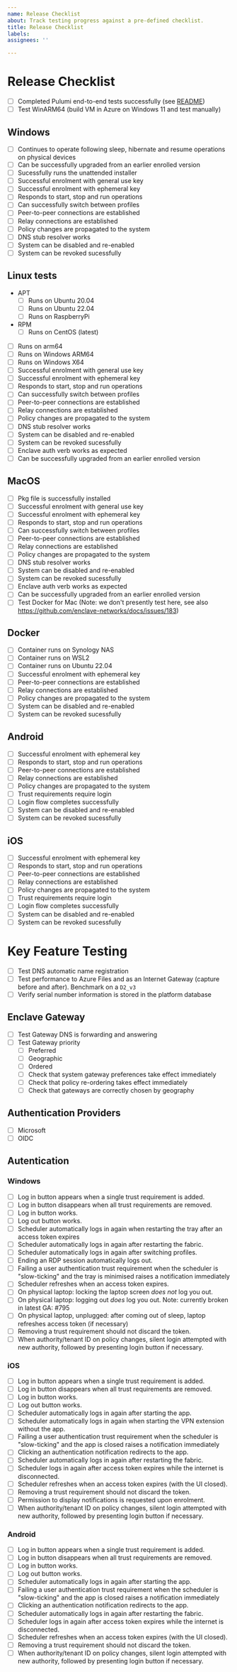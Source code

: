 ```yaml
---
name: Release Checklist
about: Track testing progress against a pre-defined checklist.
title: Release Checklist
labels: 
assignees: ''

---
```


# Release Checklist

- [ ] Completed Pulumi end-to-end tests successfully (see [README](https://github.com/enclave-networks/fabric/tree/develop/tests/EndToEnd))
- [ ] Test WinARM64 (build VM in Azure on Windows 11 and test manually)

## Windows

- [ ] Continues to operate following sleep, hibernate and resume operations on physical devices
- [ ] Can be successfully upgraded from an earlier enrolled version
- [ ] Sucessfully runs the unattended installer
- [ ] Successful enrolment with general use key
- [ ] Successful enrolment with ephemeral key
- [ ] Responds to start, stop and run operations
- [ ] Can successfully switch between profiles
- [ ] Peer-to-peer connections are established
- [ ] Relay connections are established
- [ ] Policy changes are propagated to the system
- [ ] DNS stub resolver works
- [ ] System can be disabled and re-enabled
- [ ] System can be revoked sucessfully

## Linux tests

- APT 
    - [ ] Runs on Ubuntu 20.04
    - [ ] Runs on Ubuntu 22.04
    - [ ] Runs on RaspberryPi
- RPM
    - [ ] Runs on CentOS (latest)
- [ ] Runs on arm64
- [ ] Runs on Windows ARM64
- [ ] Runs on Windows X64
- [ ] Successful enrolment with general use key
- [ ] Successful enrolment with ephemeral key
- [ ] Responds to start, stop and run operations
- [ ] Can successfully switch between profiles
- [ ] Peer-to-peer connections are established
- [ ] Relay connections are established
- [ ] Policy changes are propagated to the system
- [ ] DNS stub resolver works
- [ ] System can be disabled and re-enabled
- [ ] System can be revoked sucessfully
- [ ] Enclave auth verb works as expected
- [ ] Can be successfully upgraded from an earlier enrolled version

## MacOS

- [ ] Pkg file is successfully installed
- [ ] Successful enrolment with general use key
- [ ] Successful enrolment with ephemeral key
- [ ] Responds to start, stop and run operations
- [ ] Can successfully switch between profiles
- [ ] Peer-to-peer connections are established
- [ ] Relay connections are established
- [ ] Policy changes are propagated to the system
- [ ] DNS stub resolver works
- [ ] System can be disabled and re-enabled
- [ ] System can be revoked sucessfully
- [ ] Enclave auth verb works as expected
- [ ] Can be successfully upgraded from an earlier enrolled version
- [ ] Test Docker for Mac (Note: we don't presently test here, see also https://github.com/enclave-networks/docs/issues/183)

## Docker

- [ ] Container runs on Synology NAS
- [ ] Container runs on WSL2
- [ ] Container runs on Ubuntu 22.04
- [ ] Successful enrolment with ephemeral key
- [ ] Peer-to-peer connections are established
- [ ] Relay connections are established
- [ ] Policy changes are propagated to the system
- [ ] System can be disabled and re-enabled
- [ ] System can be revoked sucessfully

## Android

- [ ] Successful enrolment with ephemeral key
- [ ] Responds to start, stop and run operations
- [ ] Peer-to-peer connections are established
- [ ] Relay connections are established
- [ ] Policy changes are propagated to the system
- [ ] Trust requirements require login
- [ ] Login flow completes successfully
- [ ] System can be disabled and re-enabled
- [ ] System can be revoked sucessfully 

## iOS

- [ ] Successful enrolment with ephemeral key
- [ ] Responds to start, stop and run operations
- [ ] Peer-to-peer connections are established
- [ ] Relay connections are established
- [ ] Policy changes are propagated to the system
- [ ] Trust requirements require login
- [ ] Login flow completes successfully
- [ ] System can be disabled and re-enabled
- [ ] System can be revoked sucessfully

# Key Feature Testing

- [ ] Test DNS automatic name registration
- [ ] Test performance to Azure Files and as an Internet Gateway (capture before and after). Benchmark on a `D2_v3`
- [ ] Verify serial number information is stored in the platform database

## Enclave Gateway

- [ ] Test Gateway DNS is forwarding and answering 
- [ ] Test Gateway priority
    - [ ] Preferred
    - [ ] Geographic
    - [ ] Ordered
    - [ ] Check that system gateway preferences take effect immediately
    - [ ] Check that policy re-ordering takes effect immediately
    - [ ] Check that gateways are correctly chosen by geography

## Authentication Providers

- [ ] Microsoft
- [ ] OIDC

## Autentication

### Windows

- [ ] Log in button appears when a single trust requirement is added.
- [ ] Log in button disappears when all trust requirements are removed.
- [ ] Log in button works.
- [ ] Log out button works.
- [ ] Scheduler automatically logs in again when restarting the tray after an access token expires
- [ ] Scheduler automatically logs in again after restarting the fabric.
- [ ] Scheduler automatically logs in again after switching profiles.
- [ ] Ending an RDP session automatically logs out.
- [ ] Failing a user authentication trust requirement when the scheduler is "slow-ticking" and the tray is minimised raises a notification immediately
- [ ] Scheduler refreshes when an access token expires.
- [ ] On physical laptop: locking the laptop screen *does not* log you out.
- [ ] On physical laptop: logging out *does* log you out. Note: currently broken in latest GA: #795 
- [ ] On physical laptop, unplugged: after coming out of sleep, laptop refreshes access token (if necessary)
- [ ] Removing a trust requirement should not discard the token.
- [ ] When authority/tenant ID on policy changes, silent login attempted with new authority, followed by presenting login button if necessary.

### iOS

- [ ] Log in button appears when a single trust requirement is added.
- [ ] Log in button disappears when all trust requirements are removed.
- [ ] Log in button works.
- [ ] Log out button works.
- [ ] Scheduler automatically logs in again after starting the app.
- [ ] Scheduler automatically logs in again when starting the VPN extension without the app.
- [ ] Failing a user authentication trust requirement when the scheduler is "slow-ticking" and the app is closed raises a notification immediately
- [ ] Clicking an authentication notification redirects to the app.
- [ ] Scheduler automatically logs in again after restarting the fabric.
- [ ] Scheduler logs in again after access token expires while the internet is disconnected.
- [ ] Scheduler refreshes when an access token expires (with the UI closed).
- [ ] Removing a trust requirement should not discard the token.
- [ ] Permission to display notifications is requested upon enrolment.
- [ ] When authority/tenant ID on policy changes, silent login attempted with new authority, followed by presenting login button if necessary.

### Android

- [ ] Log in button appears when a single trust requirement is added.
- [ ] Log in button disappears when all trust requirements are removed.
- [ ] Log in button works.
- [ ] Log out button works.
- [ ] Scheduler automatically logs in again after starting the app.
- [ ] Failing a user authentication trust requirement when the scheduler is "slow-ticking" and the app is closed raises a notification immediately
- [ ] Clicking an authentication notification redirects to the app.
- [ ] Scheduler automatically logs in again after restarting the fabric.
- [ ] Scheduler logs in again after access token expires while the internet is disconnected.
- [ ] Scheduler refreshes when an access token expires (with the UI closed).
- [ ] Removing a trust requirement should not discard the token.
- [ ] When authority/tenant ID on policy changes, silent login attempted with new authority, followed by presenting login button if necessary.
